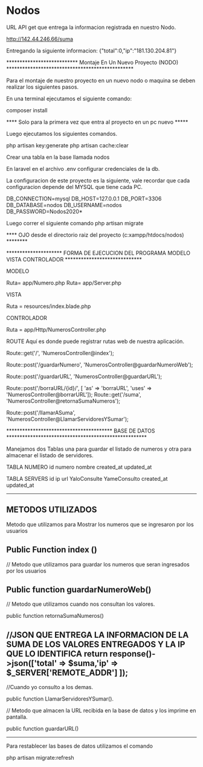 # Nodos
URL API get que entrega la informacion registrada en nuestro Nodo.

http://142.44.246.66/suma

Entregando la siguiente informacion:  {"total":0,"ip":"181.130.204.81"}

*************************** Montaje En Un Nuevo Proyecto (NODO) ************************************************

Para el montaje de nuestro proyecto en un nuevo nodo o maquina se deben realizar los siguientes pasos.

En una terminal ejecutamos el siguiente comando:

composer install

**** Solo para la primera vez que entra al proyecto en un pc nuevo ***** 

Luego ejecutamos los siguientes comandos.

php artisan key:generate
php artisan cache:clear

Crear una tabla en la base llamada nodos

En laravel en el archivo .env configurar credenciales de la db.

La configuracion de este proyecto es la siguiente,  vale recordar que cada configuracion depende del MYSQL que tiene cada PC.

DB_CONNECTION=mysql
DB_HOST=127.0.0.1
DB_PORT=3306
DB_DATABASE=nodos
DB_USERNAME=nodos
DB_PASSWORD=Nodos2020*

Luego correr el siguiente comando
php artisan migrate

**** OJO desde el directorio raiz del proyecto  (c:xampp/htdocs/nodos) ********

********************* FORMA DE EJECUCION DEL PROGRAMA MODELO VISTA CONTROLADOR *****************************

MODELO

Ruta= app/Numero.php
Ruta= app/Server.php

VISTA

Ruta = resources/index.blade.php

CONTROLADOR

Ruta = app/Http/NumerosController.php

ROUTE 
Aquí es donde puede registrar rutas web de nuestra aplicación.

Route::get('/', 'NumerosController@index');

Route::post('/guardarNumero', 'NumerosController@guardarNumeroWeb');

Route::post('/guardarURL', 'NumerosController@guardarURL');

Route::post('/borraURL/{id}/', [
    'as' => 'borraURL', 'uses' => 'NumerosController@borrarURL']);
Route::get('/suma', 'NumerosController@retornaSumaNumeros');

Route::post('/llamarASuma', 'NumerosController@LlamarServidoresYSumar');


**************************************** BASE DE DATOS *****************************************************

Manejamos dos Tablas una para guardar el listado de numeros y otra para almacenar el listado de servidores.

TABLA NUMERO
id 
numero
nombre
created_at
updated_at

TABLA SERVERS
id
ip
url
YaloConsulte
YameConsulto
created_at
updated_at 

**************************************************************************************************************
METODOS UTILIZADOS 
---------------------------------------------------------------------------------------------------
Metodo que utilizamos para Mostrar los numeros que se ingresaron por los usuarios

Public Function index ()
---------------------------------------------------------------------------------------------------

// Metodo que utilizamos para guardar los numeros que seran ingresados por los usuarios

Public function guardarNumeroWeb()
---------------------------------------------------------------------------------------------------

// Metodo que utilizamos cuando nos consultan los valores.

public function retornaSumaNumeros()

//JSON QUE ENTREGA LA INFORMACION DE LA SUMA DE LOS VALORES ENTREGADOS Y LA IP QUE LO IDENTIFICA
        return response()->json(['total' => $suma,'ip' => $_SERVER['REMOTE_ADDR'] ]);
---------------------------------------------------------------------------------------------------

//Cuando yo consulto a los demas.

public function LlamarServidoresYSumar().

// Metodo que almacen la URL recibida en la base de datos y los imprime en pantalla.

public function guardarURL()

----------------------------------------------------------------------------------------------------

Para restablecer las bases de datos utilizamos el comando 

php artisan migrate:refresh
 
